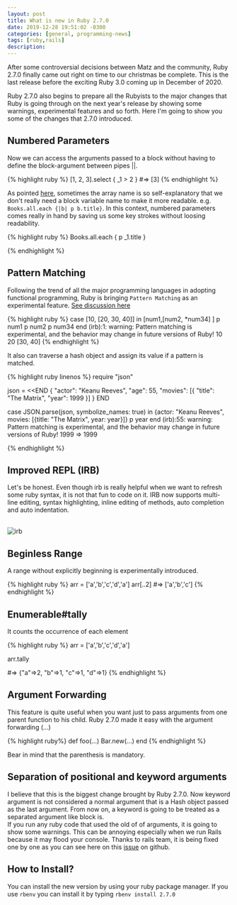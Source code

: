 ```yaml
---
layout: post
title: What is new in Ruby 2.7.0
date: 2019-12-28 19:51:02 -0300
categories: [general, programming-news]
tags: [ruby,rails]
description: 
---
```

After some controversial decisions between Matz and the community, Ruby 2.7.0 finally came out right on time to our christmas be complete. This is the last release before the exciting Ruby 3.0 coming up in December of 2020.

Ruby 2.7.0 also begins to prepare all the Rubyists to the major changes that Ruby is going through on the next year's release by showing some warnings, experimental features and so forth. Here I'm going to show you some of the changes that 2.7.0 introduced.

## Numbered Parameters

Now we can access the arguments passed to a block without having to define the block-argument between pipes ||.

{% highlight ruby %}
[1, 2, 3].select { _1 > 2 } #=> [3]
{% endhighlight %}

As pointed [here](https://bugs.ruby-lang.org/issues/4475), sometimes the array name is so self-explanatory that we don't really need a block variable name to make it more readable. e.g. `Books.all.each {|b| p b.title}`. In this context, numbered parameters comes really in hand by saving us some key strokes without loosing readability.

{% highlight ruby %}
Books.all.each { p _1.title }

{% endhighlight %}

## Pattern Matching

Following the trend of all the major programming languages in adopting functional programming, Ruby is bringing `Pattern Matching` as an experimental feature. [See discussion here](https://bugs.ruby-lang.org/issues/14912)

{% highlight ruby %}
case [10, [20, 30, 40]]
    in [num1,[num2, *num34] ]
        p num1
        p num2
        p num34
end
(irb):1: warning: Pattern matching is experimental, and the behavior may change in future versions of Ruby!
10
20
[30, 40]
{% endhighlight %}

It also can traverse a hash object and assign its value if a pattern is matched.

{% highlight ruby linenos %}
require "json"

json = <<END
{
  "actor": "Keanu Reeves",
  "age": 55,
  "movies": [{ "title": "The Matrix", "year": 1999 }]
}
END

case JSON.parse(json, symbolize_names: true)
in {actor: "Keanu Reeves", movies: [{title: "The Matrix", year: year}]}
  p year
end
(irb):55: warning: Pattern matching is experimental, and the behavior may change in future versions of Ruby!
1999
=> 1999

{% endhighlight %}

## Improved REPL (IRB)
Let's be honest. Even though irb is really helpful when we want to refresh some ruby syntax, it is not that fun to code on it. IRB now supports multi-line editing, syntax highlighting, inline editing of methods, auto completion and auto indentation.
<br>
<br>

![irb](https://media.giphy.com/media/W4bxGjRPzI5GsWViUD/giphy.gif)
<br>

## Beginless Range

A range without explicitly beginning is experimentally introduced.

{% highlight ruby %}
arr = ['a','b','c','d','a']
arr[..2]
#=> ['a','b','c']
{% endhighlight %}

## Enumerable#tally
It counts the occurrence of each element

{% highlight ruby %}
arr = ['a','b','c','d','a']

arr.tally

#=> {"a"=>2, "b"=>1, "c"=>1, "d"=>1}
{% endhighlight %}

## Argument Forwarding
This feature is quite useful when you want just to pass arguments from one parent function to his child. Ruby 2.7.0 made it easy with the argument forwarding (...)

{% highlight ruby%}
    def foo(...)
        Bar.new(...)
    end
{% endhighlight %}

Bear in mind that the parenthesis is mandatory.

## Separation of positional and keyword arguments

I believe that this is the biggest change brought by Ruby 2.7.0.
Now keyword argument is not considered a normal argument that is a Hash object passed as the last argument. From now on, a keyword is going to be treated as a separated argument like block is. 
<br>
If you run any ruby code that used the old of of arguments, it is going to show some warnings. This can be annoying especially when we run Rails because it may flood your console. Thanks to rails team, it is being fixed one by one as you can see here on this [issue](https://github.com/rails/rails/search?q=ruby+2.7&type=Issues) on github.

## How to Install?

You can install the new version by using your ruby package manager.
If you use `rbenv` you can install it by typing `rbenv install 2.7.0`
